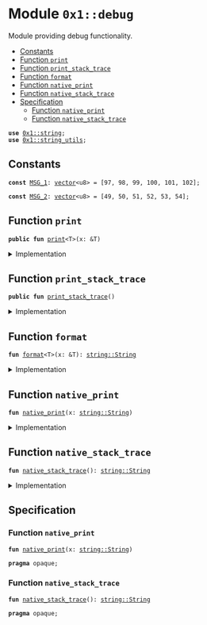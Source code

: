 
<a name="0x1_debug"></a>

# Module `0x1::debug`

Module providing debug functionality.


-  [Constants](#@Constants_0)
-  [Function `print`](#0x1_debug_print)
-  [Function `print_stack_trace`](#0x1_debug_print_stack_trace)
-  [Function `format`](#0x1_debug_format)
-  [Function `native_print`](#0x1_debug_native_print)
-  [Function `native_stack_trace`](#0x1_debug_native_stack_trace)
-  [Specification](#@Specification_1)
    -  [Function `native_print`](#@Specification_1_native_print)
    -  [Function `native_stack_trace`](#@Specification_1_native_stack_trace)


<pre><code><b>use</b> <a href="../../move-stdlib/doc/string.md#0x1_string">0x1::string</a>;
<b>use</b> <a href="string_utils.md#0x1_string_utils">0x1::string_utils</a>;
</code></pre>



<a name="@Constants_0"></a>

## Constants


<a name="0x1_debug_MSG_1"></a>



<pre><code><b>const</b> <a href="debug.md#0x1_debug_MSG_1">MSG_1</a>: <a href="../../move-stdlib/doc/vector.md#0x1_vector">vector</a>&lt;u8&gt; = [97, 98, 99, 100, 101, 102];
</code></pre>



<a name="0x1_debug_MSG_2"></a>



<pre><code><b>const</b> <a href="debug.md#0x1_debug_MSG_2">MSG_2</a>: <a href="../../move-stdlib/doc/vector.md#0x1_vector">vector</a>&lt;u8&gt; = [49, 50, 51, 52, 53, 54];
</code></pre>



<a name="0x1_debug_print"></a>

## Function `print`



<pre><code><b>public</b> <b>fun</b> <a href="debug.md#0x1_debug_print">print</a>&lt;T&gt;(x: &T)
</code></pre>



<details>
<summary>Implementation</summary>


<pre><code><b>public</b> <b>fun</b> <a href="debug.md#0x1_debug_print">print</a>&lt;T&gt;(x: &T) {
    <a href="debug.md#0x1_debug_native_print">native_print</a>(<a href="debug.md#0x1_debug_format">format</a>(x));
}
</code></pre>



</details>

<a name="0x1_debug_print_stack_trace"></a>

## Function `print_stack_trace`



<pre><code><b>public</b> <b>fun</b> <a href="debug.md#0x1_debug_print_stack_trace">print_stack_trace</a>()
</code></pre>



<details>
<summary>Implementation</summary>


<pre><code><b>public</b> <b>fun</b> <a href="debug.md#0x1_debug_print_stack_trace">print_stack_trace</a>() {
    <a href="debug.md#0x1_debug_native_print">native_print</a>(<a href="debug.md#0x1_debug_native_stack_trace">native_stack_trace</a>());
}
</code></pre>



</details>

<a name="0x1_debug_format"></a>

## Function `format`



<pre><code><b>fun</b> <a href="debug.md#0x1_debug_format">format</a>&lt;T&gt;(x: &T): <a href="../../move-stdlib/doc/string.md#0x1_string_String">string::String</a>
</code></pre>



<details>
<summary>Implementation</summary>


<pre><code>inline <b>fun</b> <a href="debug.md#0x1_debug_format">format</a>&lt;T&gt;(x: &T): String {
    aptos_std::string_utils::debug_string(x)
}
</code></pre>



</details>

<a name="0x1_debug_native_print"></a>

## Function `native_print`



<pre><code><b>fun</b> <a href="debug.md#0x1_debug_native_print">native_print</a>(x: <a href="../../move-stdlib/doc/string.md#0x1_string_String">string::String</a>)
</code></pre>



<details>
<summary>Implementation</summary>


<pre><code><b>native</b> <b>fun</b> <a href="debug.md#0x1_debug_native_print">native_print</a>(x: String);
</code></pre>



</details>

<a name="0x1_debug_native_stack_trace"></a>

## Function `native_stack_trace`



<pre><code><b>fun</b> <a href="debug.md#0x1_debug_native_stack_trace">native_stack_trace</a>(): <a href="../../move-stdlib/doc/string.md#0x1_string_String">string::String</a>
</code></pre>



<details>
<summary>Implementation</summary>


<pre><code><b>native</b> <b>fun</b> <a href="debug.md#0x1_debug_native_stack_trace">native_stack_trace</a>(): String;
</code></pre>



</details>

<a name="@Specification_1"></a>

## Specification


<a name="@Specification_1_native_print"></a>

### Function `native_print`


<pre><code><b>fun</b> <a href="debug.md#0x1_debug_native_print">native_print</a>(x: <a href="../../move-stdlib/doc/string.md#0x1_string_String">string::String</a>)
</code></pre>




<pre><code><b>pragma</b> opaque;
</code></pre>



<a name="@Specification_1_native_stack_trace"></a>

### Function `native_stack_trace`


<pre><code><b>fun</b> <a href="debug.md#0x1_debug_native_stack_trace">native_stack_trace</a>(): <a href="../../move-stdlib/doc/string.md#0x1_string_String">string::String</a>
</code></pre>




<pre><code><b>pragma</b> opaque;
</code></pre>


[move-book]: https://aptos.dev/guides/move-guides/book/SUMMARY
